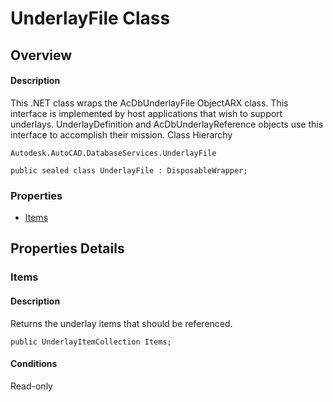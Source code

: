 # UnderlayFile Class

## Overview

#### Description
This .NET class wraps the AcDbUnderlayFile ObjectARX class. 
This interface is implemented by host applications that wish to support underlays. UnderlayDefinition and AcDbUnderlayReference objects use this interface to accomplish their mission.
Class Hierarchy
```text
Autodesk.AutoCAD.DatabaseServices.UnderlayFile
```

```text
public sealed class UnderlayFile : DisposableWrapper;
```

### Properties

- [Items](#items)


## Properties Details

### Items

#### Description
Returns the underlay items that should be referenced.
```text
public UnderlayItemCollection Items;
```

#### Conditions
Read-only